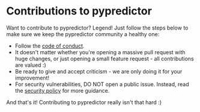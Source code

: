# Contributions to pypredictor
Want to contribute to pypredictor? Legend! Just follow the steps below to make sure we keep the pypredictor community a healthy one:
* Follow the [code of conduct](https://github.com/hamdivazim/pypredictor/blob/main/CODE_OF_CONDUCT.md).
* It doesn't matter whether you're opening a massive pull request with huge changes, or just opening a small feature request - all contributions are valued :)
* Be ready to give and accept criticism - we are only doing it for your improvement!
* For security vulnerabilities, DO NOT open a public issue. Instead, read the [security policy](https://github.com/hamdivazim/pypredictor/security/policy) for more guidance.

And that's it! Contributing to pypredictor really isn't that hard :)
